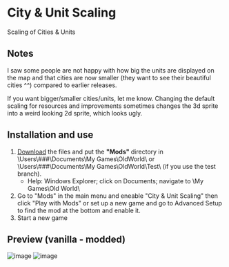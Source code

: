 # City & Unit Scaling
Scaling of Cities & Units

## Notes

I saw some people are not happy with how big the units are displayed on the map and that cities are now smaller (they want to see their beautiful cities ^^) compared to earlier releases.

If you want bigger/smaller cities/units, let me know. Changing the default scaling for resources and improvements sometimes changes the 3d sprite into a weird looking 2d sprite, which looks ugly. 


## Installation and use

1. [Download](https://github.com/ShadowDuke/OW_City-Unit-Scaling/archive/master.zip) the files and put the **"Mods"** directory in \Users\\###\Documents\My Games\OldWorld\ or \Users\\###\Documents\My Games\OldWorld\Test\ (if you use the test branch).
   - Help: Windows Explorer; click on Documents; navigate to \My Games\Old World\
2. Go to "Mods" in the main menu and eneable "City & Unit Scaling" then click "Play with Mods" or set up a new game and go to Advanced Setup to find the mod at the bottom and enable it.
3. Start a new game

## Preview (vanilla - modded)

![image](https://abload.de/img/vanillau7jbu.jpg) ![image](https://abload.de/img/moddedibjll.jpg)


